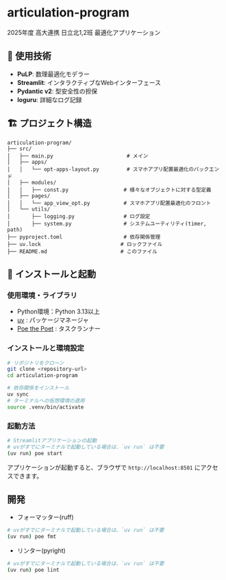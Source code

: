 # articulation-program
2025年度 高大連携 日立北1,2班 最適化アプリケーション

## 🎯 使用技術
- **PuLP**: 数理最適化モデラー
- **Streamlit**: インタラクティブなWebインターフェース
- **Pydantic v2**: 型安全性の担保
- **loguru**: 詳細なログ記録

## 🏗️ プロジェクト構造

```
articulation-program/
├── src/
│   ├── main.py                        # メイン
│   ├── apps/
│   │   └── opt-apps-layout.py         # スマホアプリ配置最適化のバックエンド
│   ├── modules/
│   │   ├── const.py                  # 様々なオブジェクトに対する型定義
│   ├── pages/
│   │   └── app_view_opt.py           # スマホアプリ配置最適化のフロント
│   └── utils/
│       ├── logging.py                # ログ設定
│       ├── system.py                 # システムユーティリティ(timer, path)
├── pyproject.toml                    # 依存関係管理
├── uv.lock                          # ロックファイル
├── README.md                        # このファイル
```

## 🚀 インストールと起動

### 使用環境・ライブラリ

- Python環境：Python 3.13以上
- [uv](https://docs.astral.sh/uv/) : パッケージマネージャ
- [Poe the Poet](https://poethepoet.natn.io/index.html) : タスクランナー

### インストールと環境設定

```bash
# リポジトリをクローン
git clone <repository-url>
cd articulation-program

# 依存関係をインストール
uv sync
# ターミナルへの仮想環境の適用
source .venv/bin/activate
```

### 起動方法

```bash
# Streamlitアプリケーションの起動
# uvがすでにターミナルで起動している場合は、`uv run` は不要
(uv run) poe start
```

アプリケーションが起動すると、ブラウザで `http://localhost:8501` にアクセスできます。

## 開発
- フォーマッター(ruff)
```bash
# uvがすでにターミナルで起動している場合は、`uv run` は不要
(uv run) poe fmt
```
- リンター(pyright)
```bash
# uvがすでにターミナルで起動している場合は、`uv run` は不要
(uv run) poe lint
```